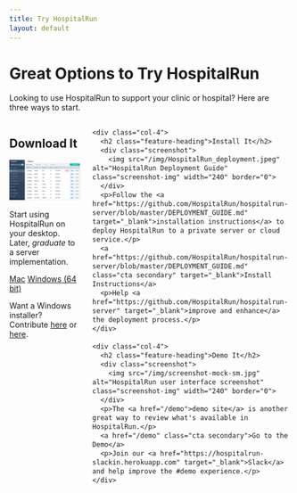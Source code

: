 ```yaml
---
title: Try HospitalRun
layout: default
---
```


<div class="tryit-hero">
  <h1 class="hero-heading">Great Options to Try HospitalRun</h1>
  <p>Looking to use HospitalRun to support your clinic or hospital? Here are three ways to start.</p>
</div>

<div class="tryit-content">
  <div class="columns">
    <div class="col-4">
      <h2 class="feature-heading">Download It</h2>
      <div class="screenshot">
        <img src="/img/screenshot-mock-sm.jpg" alt="HospitalRun user interface screenshot" class="screenshot-img" width="240" border="0">
      </div>
      <p>Start using HospitalRun on your desktop. Later, <em>graduate</em> to a server implementation.</p>
      <a href="https://releases.hospitalrun.io/updates/macos/HospitalRun.dmg" class="cta secondary">Mac</a>
      <a href="https://releases.hospitalrun.io/updates/win32x64/HospitalRun-win32-x64.zip" class="cta secondary">Windows (64 bit)</a>
      <p>Want a Windows installer? <br/>Contribute <a href="https://github.com/HospitalRun/hospitalrun-frontend/issues/1074" target="_blank">here</a> or <a href="https://github.com/HospitalRun/hospitalrun-frontend/issues/1075" target="_blank">here</a>.</p>
      <!--<a href="https://releases.hospitalrun.io/updates/win32/HospitalRun.exe" class="cta secondary">Windows (32 bit)</a>
      <a href="https://releases.hospitalrun.io/updates/win32x64/HospitalRun.exe" class="cta secondary">Windows (64 bit)</a>-->
    </div>

    <div class="col-4">
      <h2 class="feature-heading">Install It</h2>
      <div class="screenshot">
        <img src="/img/HospitalRun_deployment.jpeg" alt="HospitalRun Deployment Guide" class="screenshot-img" width="240" border="0">
      </div>
      <p>Follow the <a href="https://github.com/HospitalRun/hospitalrun-server/blob/master/DEPLOYMENT_GUIDE.md" target="_blank">installation instructions</a> to deploy HospitalRun to a private server or cloud service.</p>
      <a href="https://github.com/HospitalRun/hospitalrun-server/blob/master/DEPLOYMENT_GUIDE.md" class="cta secondary" target="_blank">Install Instructions</a>
      <p>Help <a href="https://github.com/HospitalRun/hospitalrun-server" target="_blank">improve and enhance</a> the deployment process.</p>
    </div>

    <div class="col-4">
      <h2 class="feature-heading">Demo It</h2>
      <div class="screenshot">
        <img src="/img/screenshot-mock-sm.jpg" alt="HospitalRun user interface screenshot" class="screenshot-img" width="240" border="0">
      </div>
      <p>The <a href="/demo">demo site</a> is another great way to review what's available in HospitalRun.</p>
      <a href="/demo" class="cta secondary">Go to the Demo</a>
      <p>Join our <a href="https://hospitalrun-slackin.herokuapp.com" target="_blank">Slack</a> and help improve the #demo experience.</p>
    </div>
  </div>
</div>
